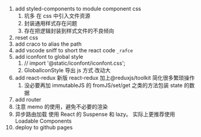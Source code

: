 1. add styled-components to module component css
   1. 坑多 在 css 中引入文件资源
   2. 封装通用样式存在问题
   3. 存在把逻辑封装到样式文件的不良倾向
2. reset css
3. add craco to alias the path
4. add vscode sniff to short the react code `_rafce`
5. add iconfont to global style
   1. // import '@static/iconfont/iconfont.css';
   2. GlobalIconStyle 导出 js 方式 改动大
6. add react-redux 新版 react-redux 加上@reduxjs/toolkit 简化很多繁琐操作
   1. 没必要再加 immutableJS 的 fromJS/set/get 之类的方法包装 state 的数据
7. add router
8. 注意 memo 的使用，避免不必要的渲染
9. 异步路由加载 使用 React 的 Suspense 和 lazy。 实际上更推荐使用 Loadable Components
10. deploy to github pages
